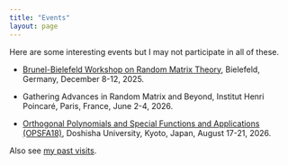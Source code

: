 ```yaml
---
title: "Events"
layout: page
---
```


Here are some interesting events but I may not participate in all of these.

- [Brunel-Bielefeld Workshop on Random Matrix Theory](https://www.uni-bielefeld.de/einrichtungen/zif/events/#/event/8070), Bielefeld, Germany, December 8-12, 2025.

- Gathering Advances in Random Matrix and Beyond, Institut Henri Poincaré, Paris, France, June 2-4, 2026.

- [Orthogonal Polynomials and Special Functions and Applications (OPSFA18)](https://opsfa18.com/), Doshisha University, Kyoto, Japan, August 17-21, 2026.

Also see [my past visits](/pastvisits.md).
